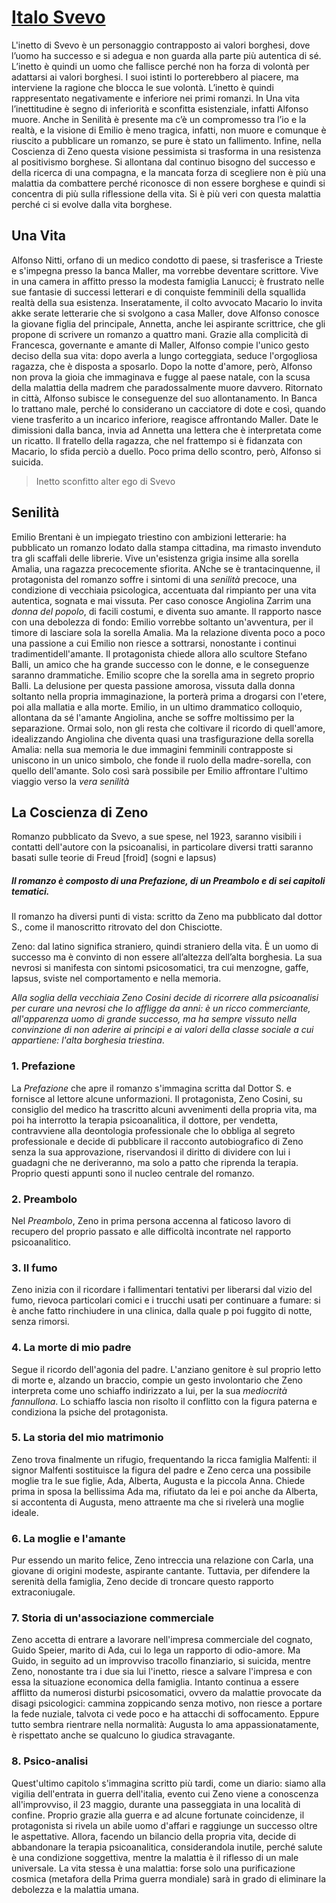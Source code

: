 # [Italo Svevo](https://www.youtube.com/watch?v=uqSfdRZSs90&ab_channel=Prof.DanieleColuzzi)
L'inetto di Svevo è un personaggio contrapposto ai valori borghesi, dove l’uomo ha successo e si adegua e non guarda alla parte più autentica di sé. L’inetto è quindi un uomo che fallisce perché non ha forza di volontà per adattarsi ai valori borghesi. I suoi istinti lo porterebbero al piacere, ma interviene la ragione che blocca le sue volontà. L’inetto è quindi rappresentato negativamente e inferiore nei primi romanzi.
In Una vita l’inettitudine è segno di inferiorità e sconfitta esistenziale, infatti Alfonso muore. Anche in Senilità è presente ma c’è un compromesso tra l’io e la realtà, e la visione di Emilio è meno tragica, infatti, non muore e comunque è riuscito a pubblicare un romanzo, se pure è stato un fallimento. Infine, nella Coscienza di Zeno questa visione pessimista si trasforma in una resistenza al positivismo borghese. Si allontana dal continuo bisogno del successo e della ricerca di una compagna, e la mancata forza di scegliere non è più una malattia da combattere perché riconosce di non essere borghese e quindi si concentra di più sulla riflessione della vita. Si è più veri con questa malattia perché ci si evolve dalla vita borghese.


## Una Vita
Alfonso Nitti, orfano di un medico condotto di paese, si trasferisce a Trieste e s'impegna presso la banca Maller, ma vorrebbe deventare scrittore. Vive in una camera in affitto presso la modesta famiglia Lanucci; è frustrato nelle sue fantasie di successi letterari e di conquiste femminili della squallida realtà della sua esistenza. Inseratamente, il colto avvocato Macario lo invita akke serate letterarie che si svolgono a casa Maller, dove Alfonso conosce la giovane figlia del principale, Annetta, anche lei aspirante scrittrice, che gli propone di scrivere un romanzo a quattro mani. Grazie alla complicità di Francesca, governante e amante di Maller, Alfonso compie l'unico gesto deciso della sua vita: dopo averla a lungo corteggiata, seduce l'orgogliosa ragazza, che è disposta a sposarlo. Dopo la notte d'amore, però, Alfonso non prova la gioia che immaginava e fugge al paese natale, con la scusa della malattia della madrem che paradossalmente muore davvero. Ritornato in città, Alfonso subisce le conseguenze del suo allontanamento. In Banca lo trattano male, perché lo considerano un cacciatore di dote e così, quando viene trasferito a un incarico inferiore, reagisce affrontando Maller. Date le dimissioni dalla banca, invia ad Annetta una lettera che è interpretata come un ricatto. Il fratello della ragazza, che nel frattempo si è fidanzata con Macario, lo sfida perciò a duello. Poco prima dello scontro, però, Alfonso si suicida.

> Inetto sconfitto alter ego di Svevo

## Senilità
Emilio Brentani è un impiegato triestino con ambizioni letterarie: ha pubblicato un romanzo lodato dalla stampa cittadina, ma rimasto invenduto tra gli scaffali delle librerie. Vive un'esistenza grigia insime alla sorella Amalia, una ragazza precocemente sfiorita. ANche se è trantacinquenne, il protagonista del romanzo soffre i sintomi di una *senilità* precoce, una condizione di vecchiaia psicologica, accentuata dal rimpianto per una vita autentica, sognata e mai vissuta. Per caso conosce Angiolina Zarrim una *donna del popolo*, di facili costumi, e diventa suo amante. Il rapporto nasce con una debolezza di fondo: Emilio vorrebbe soltanto un'avventura, per il timore di lasciare sola la sorella Amalia. Ma la relazione diventa poco a poco una passione a cui Emilio non riesce a sottrarsi, nonostante i continui tradimentidell'amante. Il protagonista chiede allora allo scultore Stefano Balli, un amico che ha grande successo con le donne, e le conseguenze saranno drammatiche. Emilio scopre che la sorella ama in segreto proprio Balli. La delusione per questa passione amorosa, vissuta dalla donna soltanto nella propria immaginazione, la porterà prima a drogarsi con l'etere, poi alla mallatia e alla morte. Emilio, in un ultimo drammatico colloquio, allontana da sé l'amante Angiolina, anche se soffre moltissimo per la separazione. Ormai solo, non gli resta che coltivare il ricordo di quell'amore, idealizzando Angiolina che diventa quasi una trasfigurazione della sorella Amalia: nella sua memoria le due immagini femminili contrapposte si uniscono in un unico simbolo, che fonde il ruolo della madre-sorella, con quello dell'amante. Solo così sarà possibile per Emilio affrontare l'ultimo viaggio verso la *vera senilità*

## La Coscienza di Zeno
Romanzo pubblicato da Svevo, a sue spese, nel 1923, saranno visibili i contatti dell'autore con la psicoanalisi, in particolare diversi tratti saranno basati  sulle teorie di Freud [froid] (sogni e lapsus)

##### Il romanzo è composto di una *Prefazione*, di un *Preambolo* e di sei capitoli tematici.

Il romanzo ha diversi punti di vista: scritto da Zeno ma pubblicato dal dottor S., come il manoscritto ritrovato del don Chisciotte.

Zeno: dal latino significa straniero, quindi straniero della vita. È un uomo di successo ma è convinto di non essere all’altezza dell’alta borghesia. La sua nevrosi si manifesta con sintomi psicosomatici, tra cui menzogne, gaffe, lapsus, sviste nel comportamento e nella memoria.

*Alla soglia della vecchiaia Zeno Cosini decide di ricorrere alla psicoanalisi per curare una nevrosi che lo affligge da anni: è un ricco commerciante, all'apparenza uomo di grande successo, ma ha sempre vissuto nella convinzione di non aderire ai principi e ai valori della classe sociale a cui appartiene: l'alta borghesia triestina*.

### 1. Prefazione
La *Prefazione* che apre il romanzo s'immagina scritta dal Dottor S. e fornisce al lettore alcune unformazioni. Il protagonista, Zeno Cosini, su consiglio del medico ha trascritto alcuni avvenimenti della propria vita, ma poi ha interrotto la terapia psicoanalitica, il dottore, per vendetta, contravviene alla deontologia professionale che lo obbliga al segreto professionale e decide di pubblicare il racconto autobiografico di Zeno senza la sua approvazione, riservandosi il diritto di dividere con lui i guadagni che ne deriveranno, ma solo a patto che riprenda la terapia. Proprio questi appunti sono il nucleo centrale del romanzo.

### 2. Preambolo
Nel *Preambolo*, Zeno in prima persona accenna al faticoso lavoro di recupero del proprio passato e alle difficoltà incontrate nel rapporto psicoanalitico.

### 3. Il fumo
Zeno inizia con il ricordare i fallimentari tentativi per liberarsi dal vizio del fumo, rievoca particolari comici e i trucchi usati per continuare a fumare: si è anche fatto rinchiudere in una clinica, dalla quale p poi fuggito di notte, senza rimorsi.

### 4. La morte di mio padre
Segue il ricordo dell'agonia del padre. L'anziano genitore è sul proprio letto di morte e, alzando un braccio, compie un gesto involontario che Zeno interpreta come uno schiaffo indirizzato a lui, per la sua *mediocrità fannullona*. Lo schiaffo lascia non risolto il conflitto con la figura paterna e condiziona la psiche del protagonista.

### 5. La storia del mio matrimonio
Zeno trova finalmente un rifugio, frequentando la ricca famiglia Malfenti: il signor Malfenti sostituisce la figura del padre e Zeno cerca una possibile moglie tra le sue figlie, Ada, Alberta, Augusta e la piccola Anna. Chiede prima in sposa la bellissima Ada ma, rifiutato da lei e poi anche da Alberta, si accontenta di Augusta, meno attraente ma che si rivelerà una moglie ideale.

### 6. La moglie e l'amante
Pur essendo un marito felice, Zeno intreccia una relazione con Carla, una giovane di origini modeste, aspirante cantante. Tuttavia, per difendere la serenità della famiglia, Zeno decide di troncare questo rapporto extraconiugale.

### 7. Storia di un'associazione commerciale
Zeno accetta di entrare a lavorare nell'impresa commerciale del cognato, Guido Speier, marito di  Ada, cui lo lega un rapporto di odio-amore. Ma Guido, in seguito ad un improvviso tracollo finanziario, si suicida, mentre Zeno, nonostante tra i due sia lui l'inetto, riesce a salvare l'impresa e con essa la situazione economica della famiglia. Intanto continua a essere afflitto da numerosi disturbi psicosomatici, ovvero da malattie provocate da disagi psicologici: cammina zoppicando senza motivo, non riesce a portare la fede nuziale, talvota ci vede poco e ha attacchi di soffocamento. Eppure tutto sembra rientrare nella normalità: Augusta lo ama appassionatamente, è rispettato anche se qualcuno lo giudica stravagante.

### 8. Psico-analisi
Quest'ultimo capitolo s'immagina scritto più tardi, come un diario: siamo alla vigilia dell'entrata in guerra dell'italia, evento cui Zeno viene a conoscenza all'improvviso, il 23 maggio, durante una passeggiata in una località di confine. Proprio grazie alla guerra e ad alcune fortunate coincidenze, il protagonista si rivela un abile uomo d'affari e raggiunge un successo oltre le aspettative. Allora, facendo un bilancio della propria vita, decide di abbandonare la terapia psicoanalitica, considerandola inutile, perché salute è una condizione soggettiva, mentre la malattia è il riflesso di un male universale. La vita stessa è una malattia: forse solo una purificazione cosmica (metafora della Prima guerra mondiale) sarà in grado di eliminare la debolezza e la malattia umana.
